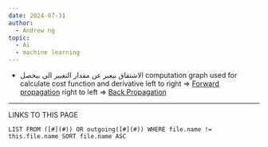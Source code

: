 ```yaml
---
date: 2024-07-31
author:
  - Andrew ng
topic:
  - Ai
  - machine learning
---
```


- الاشتقاق بيعبر عن مقدار التغيير الي بيحصل 
computation graph used for calculate cost function and derivative 
left to right => [Forward propagation](Forward%20propagation.md)
right to left => [Back Propagation](Back%20Propagation.md)














----
LINKS TO THIS PAGE 
```dataview
LIST FROM ([#](#)) OR outgoing([#](#)) WHERE file.name != this.file.name SORT file.name ASC 
```

